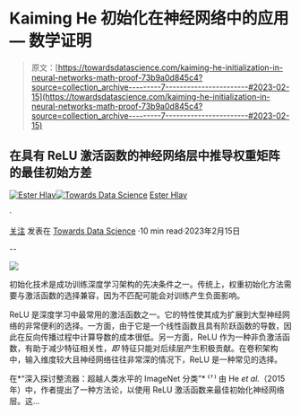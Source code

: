 # Kaiming He 初始化在神经网络中的应用 — 数学证明

> 原文：[https://towardsdatascience.com/kaiming-he-initialization-in-neural-networks-math-proof-73b9a0d845c4?source=collection_archive---------7-----------------------#2023-02-15](https://towardsdatascience.com/kaiming-he-initialization-in-neural-networks-math-proof-73b9a0d845c4?source=collection_archive---------7-----------------------#2023-02-15)

## 在具有 ReLU 激活函数的神经网络层中推导权重矩阵的最佳初始方差

[](https://medium.com/@EsterHlav?source=post_page-----73b9a0d845c4--------------------------------)[![Ester Hlav](../Images/5fe679b93c42d568d0d5b331a8bf92b9.png)](https://medium.com/@EsterHlav?source=post_page-----73b9a0d845c4--------------------------------)[](https://towardsdatascience.com/?source=post_page-----73b9a0d845c4--------------------------------)[![Towards Data Science](../Images/a6ff2676ffcc0c7aad8aaf1d79379785.png)](https://towardsdatascience.com/?source=post_page-----73b9a0d845c4--------------------------------) [Ester Hlav](https://medium.com/@EsterHlav?source=post_page-----73b9a0d845c4--------------------------------)

·

[关注](https://medium.com/m/signin?actionUrl=https%3A%2F%2Fmedium.com%2F_%2Fsubscribe%2Fuser%2F7476ea235ae9&operation=register&redirect=https%3A%2F%2Ftowardsdatascience.com%2Fkaiming-he-initialization-in-neural-networks-math-proof-73b9a0d845c4&user=Ester+Hlav&userId=7476ea235ae9&source=post_page-7476ea235ae9----73b9a0d845c4---------------------post_header-----------) 发表在 [Towards Data Science](https://towardsdatascience.com/?source=post_page-----73b9a0d845c4--------------------------------) ·10 min read·2023年2月15日[](https://medium.com/m/signin?actionUrl=https%3A%2F%2Fmedium.com%2F_%2Fvote%2Ftowards-data-science%2F73b9a0d845c4&operation=register&redirect=https%3A%2F%2Ftowardsdatascience.com%2Fkaiming-he-initialization-in-neural-networks-math-proof-73b9a0d845c4&user=Ester+Hlav&userId=7476ea235ae9&source=-----73b9a0d845c4---------------------clap_footer-----------)

--

[](https://medium.com/m/signin?actionUrl=https%3A%2F%2Fmedium.com%2F_%2Fbookmark%2Fp%2F73b9a0d845c4&operation=register&redirect=https%3A%2F%2Ftowardsdatascience.com%2Fkaiming-he-initialization-in-neural-networks-math-proof-73b9a0d845c4&source=-----73b9a0d845c4---------------------bookmark_footer-----------)![](../Images/0e072a98caece16e7471a537515610cc.png)

初始化技术是成功训练深度学习架构的先决条件之一。传统上，权重初始化方法需要与激活函数的选择兼容，因为不匹配可能会对训练产生负面影响。

ReLU 是深度学习中最常用的激活函数之一。它的特性使其成为扩展到大型神经网络的非常便利的选择。一方面，由于它是一个线性函数且具有阶跃函数的导数，因此在反向传播过程中计算导数的成本很低。另一方面，ReLU 作为一种非负激活函数，有助于减少特征相关性，*即* 特征只能对后续层产生积极贡献。在卷积架构中，输入维度较大且神经网络往往非常深的情况下，ReLU 是一种常见的选择。

在*“深入探讨整流器：超越人类水平的 ImageNet 分类”* ⁽*¹* ⁾ 由 He *et al.*（2015年）中，作者提出了一种方法论，以使用 ReLU 激活函数来最佳初始化神经网络层。这…
